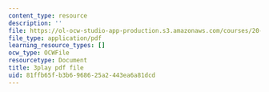 ```yaml
---
content_type: resource
description: ''
file: https://ol-ocw-studio-app-production.s3.amazonaws.com/courses/20-219-becoming-the-next-bill-nye-writing-and-hosting-the-educational-show-january-iap-2015/81ffb65fb3b6968625a2443ea6a81dcd_bhGIdWQqUYw.pdf
file_type: application/pdf
learning_resource_types: []
ocw_type: OCWFile
resourcetype: Document
title: 3play pdf file
uid: 81ffb65f-b3b6-9686-25a2-443ea6a81dcd
---
```


